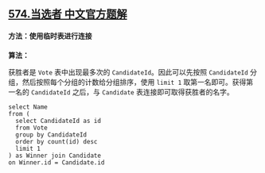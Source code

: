 ## [574.当选者 中文官方题解](https://leetcode.cn/problems/winning-candidate/solutions/100000/dang-xuan-zhe-by-leetcode-solution)
####  方法：使用临时表进行连接
**算法：**

获胜者是 `Vote` 表中出现最多次的 `CandidateId`。因此可以先按照 `CandidateId` 分组，然后按照每个分组的计数给分组排序，使用 `limit 1` 取第一名即可。获得第一名的 `CandidateId` 之后，与 `Candidate` 表连接即可取得获胜者的名字。

```MySQL [-MySQL]
select Name
from (
  select CandidateId as id
  from Vote
  group by CandidateId
  order by count(id) desc
  limit 1
) as Winner join Candidate
on Winner.id = Candidate.id
```
